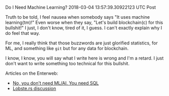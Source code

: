 Do I Need Machine Learning?
2018-03-04 13:57:39.30922123 UTC
Post


Truth to be told, I feel nausea when somebody says "It uses machine learning(tm)!"
Even worse when they say, "Let's build blockchain(c) for this bullshit!" I just,
I don't know, tired of it, I guess.
I can't exactly explain why I do feel that way.

For me, I really think that those buzzwords are just glorified statistics, for ML,
and something like `git` but for any data for blockchain.

I know, I know, you will say what I write here is wrong and I'm a retard.
I just don't want to write something too technical for this bullshit.

Articles on the Enterweb:

- [No, you don't need ML/AI. You need SQL](https://cyberomin.github.io/startup/2018/07/01/sql-ml-ai.html)
- [Lobste.rs discussion](https://lobste.rs/s/s2mqaf/no_you_don_t_need_ml_ai_you_need_sql)
